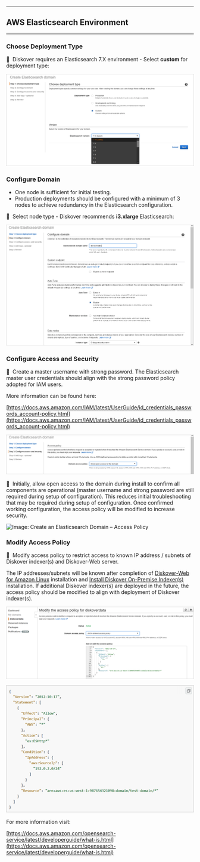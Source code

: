 ___
## AWS Elasticsearch Environment
___

### Choose Deployment Type

🔴 &nbsp;Diskover requires an Elasticsearch 7.X environment - Select **custom** for deployment type:

![Image: Create an Elasticsearch Domain – Choose Deployment Type](images/image_aws_customer_deployment_elasticsearch_deployment_type.png)

### Configure Domain

- One node is sufficient for initial testing.
- Production deployments should be configured with a minimum of 3 nodes to achieve redundancy in the Elasticsearch configuration.

🔴 &nbsp;Select node type - Diskover recommends **i3.xlarge** Elasticsearch:

![Image: Create an Elasticsearch Domain – Configure Domain](images/image_aws_customer_deployment_elasticsearch_select_node_type.png)

### Configure Access and Security

🔴 &nbsp;Create a master username with strong password. The Elasticsearch master user credentials should align with the strong password policy adopted for IAM users. 

More information can be found here:  

[https://docs.aws.amazon.com/IAM/latest/UserGuide/id_credentials_passwords_account-policy.html](https://docs.aws.amazon.com/IAM/latest/UserGuide/id_credentials_passwords_account-policy.html)

![Image: Create an Elasticsearch Domain – Configure Access and Security](images/image_aws_customer_deployment_elasticsearch_config_access_policy.png)

🔴 &nbsp;Initially, allow open access to the domain during install to confirm all components are operational (master username and strong password are still required during setup of configuration). This reduces initial troubleshooting that may be required during setup of configuration. Once confirmed working configuration, the access policy will be modified to increase security.

![Image: Create an Elasticsearch Domain – Access Policy](https://www.diskoverdata.com/wp-content/uploads/2021/09/screenshot_diskover_aws_customer_deployment_elasticsearch_create_domain_access_policy_original_20210823.png)

### <a id="modify_access_policy"></a>Modify Access Policy

🔴 &nbsp;Modify access policy to restrict access to known IP address / subnets of Diskover indexer(s) and Diskover-Web server.

The IP addresses/subnets will be known after completion of [Diskover-Web for Amazon Linux](#diskover_web_amazon_linux) installation and [Install Diskover On-Premise Indexer(s)](#install_indexers_on_prem) installation. If additional Diskover indexer(s) are deployed in the future, the access policy should be modified to align with deployment of Diskover indexer(s).

![Image: Create an Elasticsearch Domain – Modify the Access Policy for diskoverdata](images/image_aws_customer_deployment_elasticsearch_modify_access_policy.png)

![Image: Create an Elasticsearch Domain – Modify the Access Policy for diskoverdata](images/image_aws_customer_deployment_elasticsearch_modify_access_policy_enlarged_codes.png)

For more information visit:

[https://docs.aws.amazon.com/opensearch-service/latest/developerguide/what-is.html](https://docs.aws.amazon.com/opensearch-service/latest/developerguide/what-is.html)
